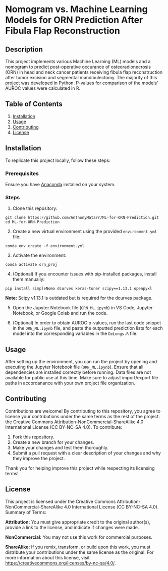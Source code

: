 # Nomogram vs. Machine Learning Models for ORN Prediction After Fibula Flap Reconstruction

## Description
This project implements various Machine Learning (ML) models and a nomogram to predict post-operative occurance of osteoradionecrosis (ORN) in head and neck cancer patients receiving fibula flap reconstruction after tumor excision and segmental mandibulectomy. The majority of this project was developed in Python. P-values for comparison of the models' AUROC values were calculated in R.

## Table of Contents
1. [Installation](#installation)
2. [Usage](#usage)
3. [Contributing](#contributing)
4. [License](#license)

## Installation

To replicate this project locally, follow these steps:

### Prerequisites
Ensure you have [Anaconda](https://www.anaconda.com/products/distribution) installed on your system.

### Steps
1. Clone this repository:
```
git clone https://github.com/AnthonyMatarr/ML-for-ORN-Prediction.git
cd ML-for-ORN-Prediction
```
2. Create a new virtual environment using the provided `environment.yml` file:
```
conda env create -f environment.yml
```
3. Activate the environment:
```
conda activate orn_proj
```
4. (Optional) If you encounter issues with pip-installed packages, install them manually:
```
pip install simpleNomo dcurves keras-tuner scipy==1.13.1 openpyxl
```
**Note:** Scipy v1.13.1 is outdated but is required for the dcurves package. 

5. Open the Jupyter Notebook file (`ORN_ML.ipynb`) in VS Code, Jupyter Notebook, or Google Colab and run the code.
   
7. (Optional) In order to obtain AUROC p-values, run the last code snippet in the `ORN_ML.ipynb` file, and paste the outputted prediction lists for each model into the corresponding variables in the `DeLongs.R` file.

## Usage

After setting up the environment, you can run the project by opening and executing the Jupyter Notebook file (`ORN_ML.ipynb`). Ensure that all dependencies are installed correctly before running. Data files are not available for public use at this time. Make sure to adjust import/export file paths in accordanance with your own project file organization.

## Contributing
Contributions are welcome! By contributing to this repository, you agree to license your contributions under the same terms as the rest of the project: the Creative Commons Attribution-NonCommercial-ShareAlike 4.0 International License (CC BY-NC-SA 4.0).
To contribute:
1. Fork this repository.
2. Create a new branch for your changes.
3. Make your changes and test them thoroughly.
4. Submit a pull request with a clear description of your changes and why they improve the project.
   
Thank you for helping improve this project while respecting its licensing terms!

## License
This project is licensed under the Creative Commons Attribution-NonCommercial-ShareAlike 4.0 International License (CC BY-NC-SA 4.0).
Summary of Terms:

**Attribution:** You must give appropriate credit to the original author(s), provide a link to the license, and indicate if changes were made.

**NonCommercial:** You may not use this work for commercial purposes.

**ShareAlike:** If you remix, transform, or build upon this work, you must distribute your contributions under the same license as the original.
For more information about this license, visit https://creativecommons.org/licenses/by-nc-sa/4.0/.
